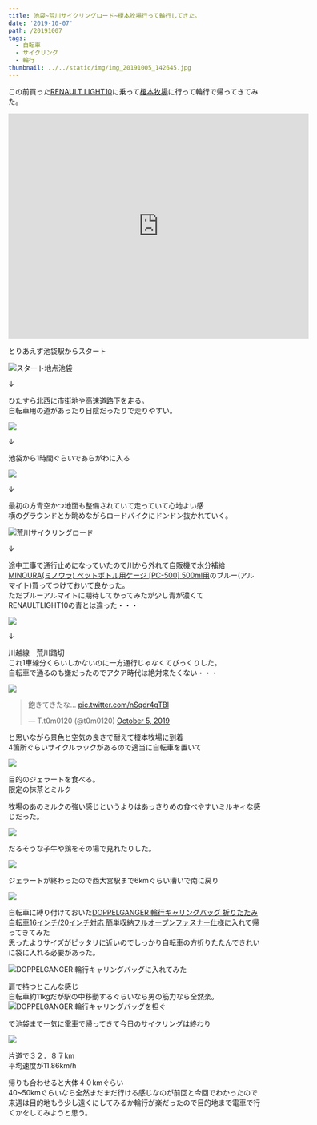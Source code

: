```yaml
---
title: 池袋~荒川サイクリングロード~榎本牧場行って輪行してきた。
date: '2019-10-07'
path: /20191007
tags:
  - 自転車
  - サイクリング
  - 輪行
thumbnail: ../../static/img/img_20191005_142645.jpg
---
```


この前買った[RENAULT LIGHT10](https://recolog.tokyo/20190928/)に乗って[榎本牧場](http://www.enoboku.com/)に行って輪行で帰ってきてみた。

<iframe src="https://www.google.com/maps/embed?pb=!1m18!1m12!1m3!1d3229.359597345946!2d139.53850231526656!3d35.962632980129605!2m3!1f0!2f0!3f0!3m2!1i1024!2i768!4f13.1!3m3!1m2!1s0x6018cff632ce769f%3A0x7cf049a0dd6845c3!2z5qaO5pys54mn5aC0!5e0!3m2!1sja!2sjp!4v1570370244455!5m2!1sja!2sjp" width="600" height="450" frameborder="0" style="border:0;" allowfullscreen=""></iframe>

とりあえず池袋駅からスタート

![スタート地点池袋](/img/img_20191005_114152.jpg)

↓

ひたすら北西に市街地や高速道路下を走る。\
自転車用の道があったり日陰だったりで走りやすい。

![](/img/img_20191005_115834.jpg)

↓

池袋から1時間ぐらいであらがわに入る

![](/img/img_20191005_122732.jpg)

↓

最初の方青空かつ地面も整備されていて走っていて心地よい感\
横のグラウンドとか眺めながらロードバイクにドンドン抜かれていく。

![荒川サイクリングロード](/img/img_20191005_123857.jpg)

↓

途中工事で通行止めになっていたので川から外れて自販機で水分補給\
[MINOURA(ミノウラ) ペットボトル用ケージ [PC-500] 500ml用](https://www.amazon.co.jp/gp/product/B00108XN96/ref=ppx_yo_dt_b_asin_title_o00_s00?ie=UTF8&th=1)のブルー(アルマイト)買ってつけておいて良かった。\
ただブルーアルマイトに期待してかってみたが少し青が濃くてRENAULTLIGHT10の青とは違った・・・

![](/img/img_20191005_130539.jpg)

↓

川越線　荒川踏切\
これ1車線分くらいしかないのに一方通行じゃなくてびっくりした。\
自転車で通るのも嫌だったのでアクア時代は絶対来たくない・・・

![](/img/img_20191005_135327.jpg)

<blockquote class="twitter-tweet"><p lang="ja" dir="ltr">飽きてきたな… <a href="https://t.co/nSqdr4gTBl">pic.twitter.com/nSqdr4gTBl</a></p>&mdash; T.t0m0120 (@t0m0120) <a href="https://twitter.com/t0m0120/status/1180329946901704704?ref_src=twsrc%5Etfw">October 5, 2019</a></blockquote> <script async src="https://platform.twitter.com/widgets.js" charset="utf-8"></script>

と思いながら景色と空気の良さで耐えて榎本牧場に到着\
4箇所ぐらいサイクルラックがあるので適当に自転車を置いて

![](/img/img_20191005_142645.jpg)

目的のジェラートを食べる。\
限定の抹茶とミルク

牧場のあのミルクの強い感じというよりはあっさりめの食べやすいミルキィな感じだった。

![](/img/img_20191005_143110.jpg)

だるそうな子牛や鶏をその場で見れたりした。

![](/img/img_20191005_144127.jpg)

ジェラートが終わったので西大宮駅まで6kmぐらい漕いで南に戻り

![](/img/img_20191005_152419.jpg)

自転車に縛り付けておいた[DOPPELGANGER 輪行キャリングバッグ 折りたたみ自転車16インチ/20インチ対応 簡単収納フルオープンファスナー仕様](https://amzn.to/2MhxcBo)に入れて帰ってきてみた  
思ったよりサイズがピッタリに近いのでしっかり自転車の方折りたたんできれいに袋に入れる必要があった。

![DOPPELGANGER 輪行キャリングバッグに入れてみた](/img/img_20191005_152837.jpg)

肩で持つとこんな感じ\
自転車約11kgだが駅の中移動するぐらいなら男の筋力なら全然楽。
![DOPPELGANGER 輪行キャリングバッグを担ぐ](/img/img_20191005_153208.jpg)

で池袋まで一気に電車で帰ってきて今日のサイクリングは終わり

![](/img/image0.jpeg)

片道で３２．８７km  
平均速度が11.86km/h

帰りも合わせると大体４０kmぐらい  
40~50kmぐらいなら全然まだまだ行ける感じなのが前回と今回でわかったので  
来週は目的地もう少し遠くにしてみるか輪行が楽だったので目的地まで電車で行くかをしてみようと思う。
